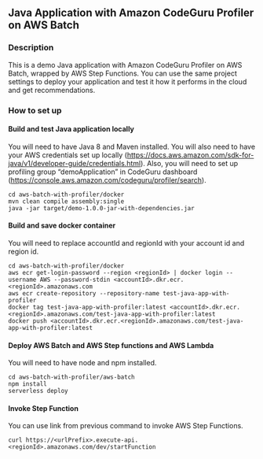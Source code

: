 ## Java Application with Amazon CodeGuru Profiler on AWS Batch

### Description

This is a demo Java application with Amazon CodeGuru Profiler on AWS Batch, wrapped by AWS Step Functions. You can use the same project settings to deploy your application and test it how it performs in the cloud and get recommendations.

### How to set up

#### Build and test Java application locally

You will need to have Java 8 and Maven installed. You will also need to have your AWS credentials set up locally (https://docs.aws.amazon.com/sdk-for-java/v1/developer-guide/credentials.html). Also, you will need to set up profiling group “demoApplication” in CodeGuru dashboard (https://console.aws.amazon.com/codeguru/profiler/search).

```
cd aws-batch-with-profiler/docker
mvn clean compile assembly:single
java -jar target/demo-1.0.0-jar-with-dependencies.jar
```

#### Build and save docker container

You will need to replace accountId and regionId with your account id and region id.
```
cd aws-batch-with-profiler/docker
aws ecr get-login-password --region <regionId> | docker login --username AWS --password-stdin <accountId>.dkr.ecr.<regionId>.amazonaws.com
aws ecr create-repository --repository-name test-java-app-with-profiler
docker tag test-java-app-with-profiler:latest <accountId>.dkr.ecr.<regionId>.amazonaws.com/test-java-app-with-profiler:latest
docker push <accountId>.dkr.ecr.<regionId>.amazonaws.com/test-java-app-with-profiler:latest
```

#### Deploy AWS Batch and AWS Step functions and AWS Lambda

You will need to have node and npm installed.
```
cd aws-batch-with-profiler/aws-batch
npm install
serverless deploy
```

#### Invoke Step Function

You can use link from previous command to invoke AWS Step Functions.
```
curl https://<urlPrefix>.execute-api.<regionId>.amazonaws.com/dev/startFunction
```

